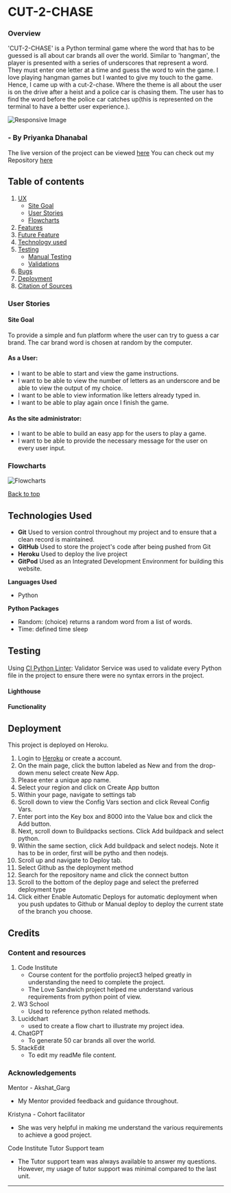 # CUT-2-CHASE
### Overview
'CUT-2-CHASE' is a Python terminal game where the word that has to be guessed is all about car brands all over the world. Similar to 'hangman', the player is presented with a series of underscores that represent a word. They must enter one letter at a time and guess the word to win the game. I love playing hangman games but I wanted to give my touch to the game. Hence, I came up with a cut-2-chase. Where the theme is all about the user is on the drive after a heist and a police car is chasing them. The user has to find the word before the police car catches up(this is represented on the terminal to have a better user experience.).

![Responsive Image]()
### - By Priyanka Dhanabal
The live version of the project can be viewed [here]()
You can check out my Repository [here]()

## Table of contents
 1. [ UX ](#ux)
	- [Site Goal](#site-goal)
	- [User Stories](#user-stories)
	- [Flowcharts](#flowcharts)
 2. [ Features ](#features)
 3. [ Future Feature ](#future-features)
 4. [ Technology used ](#technologies-used)
 5. [ Testing ](#testing)
	 - [Manual Testing](#manual-testing)
	 - [Validations](#validations)
 6. [ Bugs ](#bugs)
 7. [ Deployment](#deployment)
 8. [ Citation of Sources](#credits)

### User Stories
#### Site Goal
To provide a simple and fun platform where the user can try to guess a car brand. The car brand word is chosen at random by the computer.
#### As a User:
- I want to be able to start and view the game instructions.
- I want to be able to view the number of letters as an underscore and be able to view the output of my choice.
- I want to be able to view information like letters already typed in.
- I want to be able to play again once I finish the game.
#### As the site administrator:
- I want to be able to build an easy app for the users to play a game.
- I want to be able to provide the necessary message for the user on every user input.
### Flowcharts
![Flowcharts]()

[Back to top](#table-of-contents)


## Technologies Used
- **Git** Used to version control throughout my project and to ensure that a clean record is maintained.
- **GitHub**  Used to store the project's code after being pushed from Git
- **Heroku** Used to deploy the live project
- **GitPod** Used as an Integrated Development Environment for building this website.

 **Languages Used**
- Python

**Python Packages**
- Random: (choice) returns a random word from a list of words.
- Time: defined time sleep

## Testing

#### 
Using [CI Python Linter](https://pep8ci.herokuapp.com/): Validator Service was used to validate every Python file in the project to ensure there were no syntax errors in the project.

#### Lighthouse

#### Functionality


## Deployment

This project is deployed on Heroku.

1. Login to [Heroku](https://id.heroku.com/login) or create a account.
2. On the main page, click the button labeled as New and from the drop-down menu select create New App.
3. Please enter a unique app name.
4. Select your region and click on Create App button
5. Within your page, navigate to settings tab
6. Scroll down to view the Config Vars section and click Reveal Config Vars.
7. Enter port into the Key box and 8000 into the Value box and click the Add button.
8. Next, scroll down to Buildpacks sections. Click Add buildpack and select python.
9. Within the same section, click Add buildpack and select nodejs. Note it has to be in order, first will be pytho and then nodejs.
10. Scroll up and navigate to Deploy tab.
11. Select Github as the deployment method
12. Search for the repository name and click the connect button
13. Scroll to the bottom of the deploy page and select the preferred deployment type
14. Click either Enable Automatic Deploys for automatic deployment when you push updates to Github or Manual deploy to deploy the current state of the branch you choose.

## Credits
### Content and resources
1. Code Institute
	- Course content for the portfolio project3 helped greatly in understanding the need to complete the project.
	- The Love Sandwich project helped me understand various requirements from python point of view.
2. W3 School
	- Used to reference python related methods.
7. Lucidchart
	- used to create a flow chart to illustrate my project idea.
8. ChatGPT
	- To generate 50 car brands all over the world.
9. StackEdit
    - To edit my readMe file content.

### Acknowledgements

Mentor - Akshat_Garg
- My Mentor provided feedback and guidance throughout.

Kristyna - Cohort facilitator
- She was very helpful in making me understand the various requirements to achieve a good project.

Code Institute Tutor Support team
- The Tutor support team was always available to answer my questions. However, my usage of tutor support was minimal compared to the last unit.

*****************
